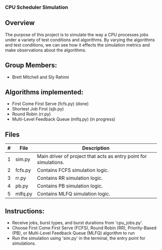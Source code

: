 ### CPU Scheduler Simulation
## Overview
The purpose of this project is to simulate the way a CPU processes jobs under a variety of test conditions and algorithms. By varying the algorithms and test conditions, we can see how it effects the simulation metrics and make observations about the algorithms.

## Group Members:
- Brett Mitchell and Sly Rahimi

## Algorithms implemented:
- First Come First Serve (fcfs.py) (done)
- Shortest Job First (sjb.py)
- Round Robin (rr.py)
- Multi-Level Feedback Queue (mlfq.py) (in progress)

## Files
|   #   | File            | Description                                        |
| :---: | --------------- | -------------------------------------------------- |
|   1   | sim.py         | Main driver of project that acts as entry point for simulations.      |
|   2   | fcfs.py  | Contains FCFS simulation logic.         |
|   3   | rr.py | Contains RR simulation logic. |
|   4   | pb.py | Contains PB simulation logic. |
|   5   | mlfq.py | Contains MLFQ simulation logic. |

## Instructions:
- Receive jobs, burst types, and burst durations from 'cpu_jobs.py'.
- Choose First Come First Serve (FCFS), Round Robin (RR), Priority-Based (PB), or Multi-Level Feedback Queue (MLFQ) algorithm to run
- Run the simulation using 'sim.py' in the terminal, the entry point for simulations.
